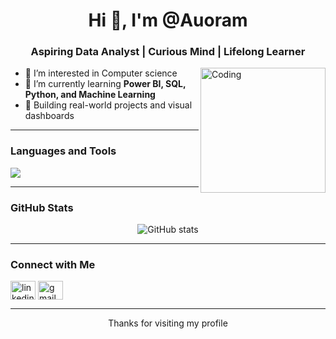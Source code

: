 <!-- README.md -->

<h1 align="center">Hi 👋, I'm @Auoram</h1>
<h3 align="center">Aspiring Data Analyst | Curious Mind | Lifelong Learner</h3>

<img align="right" alt="Coding" width="200" src="https://media.giphy.com/media/L1R1tvI9svkIWwpVYr/giphy.gif" />

- 👀 I’m interested in Computer science
- 🌱 I’m currently learning **Power BI, SQL, Python, and Machine Learning**
- 💼 Building real-world projects and visual dashboards

---

### Languages and Tools

<p align="left">
  <img src="https://skillicons.dev/icons?i=python,java,html,css,tailwind,js,react,flask,sqlite,mysql,vscode,github" />
</p>

---

### GitHub Stats

<p align="center">
  <img src="https://github-readme-stats.vercel.app/api?username=Auoram&show_icons=true&theme=radical" alt="GitHub stats" />
</p>

---

### Connect with Me

<p align="left">
  <a href="https://www.linkedin.com/in/maroua-boumchich-0010a7360/" target="blank"><img align="center" src="https://cdn.jsdelivr.net/npm/simple-icons@v3/icons/linkedin.svg" alt="linkedin" height="30" width="40" /></a>
  <a href="mailto:maroua.boumchich@etu.uae.ac.ma"><img align="center" src="https://cdn.jsdelivr.net/npm/simple-icons@v3/icons/gmail.svg" alt="gmail" height="30" width="40" /></a>
</p>

---

<p align="center">Thanks for visiting my profile</p>


<!---
Auoram/Auoram is a ✨ special ✨ repository because its `README.md` (this file) appears on your GitHub profile.
You can click the Preview link to take a look at your changes.
--->

